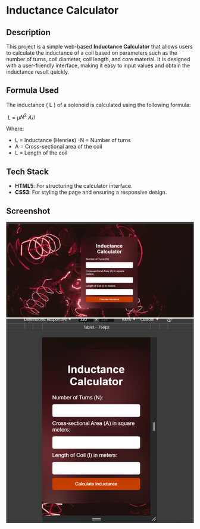 # Inductance Calculator

## Description

This project is a simple web-based **Inductance Calculator** that allows users to calculate the inductance of a coil based on parameters such as the number of turns, coil diameter, coil length, and core material. It is designed with a user-friendly interface, making it easy to input values and obtain the inductance result quickly.

## Formula Used

The inductance \( L \) of a solenoid is calculated using the following formula:

​
${L}$ = μ$N^2$ ${A/l}$


Where:
- L = Inductance (Henries)
-N = Number of turns
- A = Cross-sectional area of the coil 
- L = Length of the coil

## Tech Stack

- **HTML5**: For structuring the calculator interface.
- **CSS3**: For styling the page and ensuring a responsive design.

## Screenshot

![alt text](image.png)
![alt text](image-1.png)
